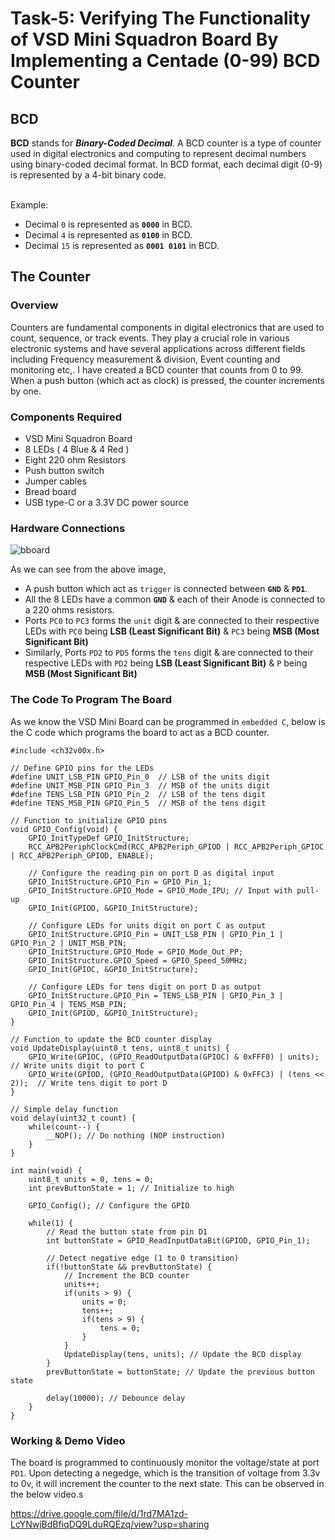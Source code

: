 # Task-5: Verifying The Functionality of VSD Mini Squadron Board By Implementing a Centade (0-99) BCD Counter


## BCD 

**BCD** stands for ***Binary-Coded Decimal***. A BCD counter is a type of counter used in digital electronics and computing to represent decimal numbers using binary-coded decimal format. In BCD format, each decimal digit (0-9) is represented by a 4-bit binary code. 

<br>
Example:

- Decimal `0` is represented as **`0000`** in BCD.
- Decimal `4` is represented as **`0100`** in BCD.
- Decimal `15` is represented as **`0001 0101`** in BCD.

## The Counter

### Overview 

Counters are fundamental components in digital electronics that are used to count, sequence, or track events. They play a crucial role in various electronic systems and have several applications across different fields including Frequency measurement & division, Event counting and monitoring etc,. I have created a BCD counter that counts from 0 to 99. When a push button (which act as clock) is pressed, the counter increments by one.


### Components Required

- VSD Mini Squadron Board
- 8 LEDs ( 4 Blue & 4 Red )
- Eight 220 ohm Resistors 
- Push button switch
- Jumper cables
- Bread board
- USB type-C or a 3.3V DC power source


### Hardware Connections

![bboard](https://github.com/tejasbg19/VSD-squadron-mini-internship/assets/163899793/f71ed023-2e25-4544-b357-91ea77e5aa35)


As we can see from the above image, 

- A push button which act as `trigger` is connected between **`GND`** & **`PD1`**.
- All the 8 LEDs have a common **`GND`** & each of their Anode is connected to a 220 ohms resistors.
- Ports `PC0` to `PC3` forms the `unit` digit & are connected to their respective LEDs with `PC0` being **LSB (Least Significant Bit)** & `PC3` being **MSB (Most Significant Bit)**
- Similarly, Ports `PD2` to `PD5` forms the `tens` digit & are connected to their respective LEDs with `PD2` being **LSB (Least Significant Bit)** & `P` being **MSB (Most Significant Bit)**


### The Code To Program The Board

As we know the VSD Mini Board can be programmed in `embedded C`, below is the C code which programs the board to act as a BCD counter.

```
#include <ch32v00x.h>

// Define GPIO pins for the LEDs
#define UNIT_LSB_PIN GPIO_Pin_0  // LSB of the units digit
#define UNIT_MSB_PIN GPIO_Pin_3  // MSB of the units digit
#define TENS_LSB_PIN GPIO_Pin_2  // LSB of the tens digit
#define TENS_MSB_PIN GPIO_Pin_5  // MSB of the tens digit

// Function to initialize GPIO pins
void GPIO_Config(void) {
    GPIO_InitTypeDef GPIO_InitStructure;
    RCC_APB2PeriphClockCmd(RCC_APB2Periph_GPIOD | RCC_APB2Periph_GPIOC | RCC_APB2Periph_GPIOD, ENABLE);

    // Configure the reading pin on port D as digital input
    GPIO_InitStructure.GPIO_Pin = GPIO_Pin_1;
    GPIO_InitStructure.GPIO_Mode = GPIO_Mode_IPU; // Input with pull-up
    GPIO_Init(GPIOD, &GPIO_InitStructure);

    // Configure LEDs for units digit on port C as output
    GPIO_InitStructure.GPIO_Pin = UNIT_LSB_PIN | GPIO_Pin_1 | GPIO_Pin_2 | UNIT_MSB_PIN;
    GPIO_InitStructure.GPIO_Mode = GPIO_Mode_Out_PP;
    GPIO_InitStructure.GPIO_Speed = GPIO_Speed_50MHz;
    GPIO_Init(GPIOC, &GPIO_InitStructure);

    // Configure LEDs for tens digit on port D as output
    GPIO_InitStructure.GPIO_Pin = TENS_LSB_PIN | GPIO_Pin_3 | GPIO_Pin_4 | TENS_MSB_PIN;
    GPIO_Init(GPIOD, &GPIO_InitStructure);
}

// Function to update the BCD counter display
void UpdateDisplay(uint8_t tens, uint8_t units) {
    GPIO_Write(GPIOC, (GPIO_ReadOutputData(GPIOC) & 0xFFF0) | units); // Write units digit to port C
    GPIO_Write(GPIOD, (GPIO_ReadOutputData(GPIOD) & 0xFFC3) | (tens << 2));  // Write tens digit to port D
}

// Simple delay function
void delay(uint32_t count) {
    while(count--) {
        __NOP(); // Do nothing (NOP instruction)
    }
}

int main(void) {
    uint8_t units = 0, tens = 0;
    int prevButtonState = 1; // Initialize to high

    GPIO_Config(); // Configure the GPIO

    while(1) {
        // Read the button state from pin D1
        int buttonState = GPIO_ReadInputDataBit(GPIOD, GPIO_Pin_1);

        // Detect negative edge (1 to 0 transition)
        if(!buttonState && prevButtonState) {
            // Increment the BCD counter
            units++;
            if(units > 9) {
                units = 0;
                tens++;
                if(tens > 9) {
                    tens = 0;
                }
            }
            UpdateDisplay(tens, units); // Update the BCD display
        }
        prevButtonState = buttonState; // Update the previous button state

        delay(10000); // Debounce delay
    }
}

```

### Working & Demo Video 


The board is programmed to continuously monitor the voltage/state at port `PD1`. Upon detecting a negedge, which is the transition of voltage from 3.3v to 0v, it will increment the counter to the next state. This can be observed in the below video.s

https://drive.google.com/file/d/1rd7MA1zd-LcYNwjBdBfiqDQ9LduRQEzq/view?usp=sharing

